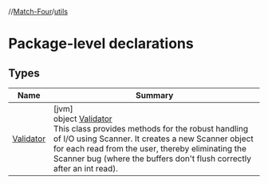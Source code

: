 //[Match-Four](../../index.md)/[utils](index.md)

# Package-level declarations

## Types

| Name | Summary |
|---|---|
| [Validator](-validator/index.md) | [jvm]<br>object [Validator](-validator/index.md)<br>This class provides methods for the robust handling of I/O using Scanner. It creates a new Scanner object for each read from the user, thereby eliminating the Scanner bug (where the buffers don't flush correctly after an int read). |
